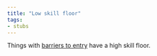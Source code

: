 ```yaml
---
title: "Low skill floor"
tags:
- stubs
---
```


Things with [barriers to entry](notes/barriers-to-entry) have a high skill floor.